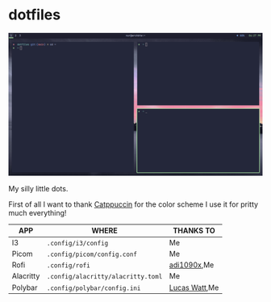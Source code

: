 # dotfiles
![img](./assets/1.png)

My silly little dots.

First of all I want to thank [Catppuccin](https://catppuccin.com) for the color scheme I use it for pritty much everything!

| APP       | WHERE                              | THANKS TO                                       |
|-----------|------------------------------------|-------------------------------------------------|
| I3        | `.config/i3/config`                | Me                                              |
| Picom     | `.config/picom/config.conf`        | Me                                              |
| Rofi      | `.config/rofi`                     | [adi1090x](https://github.com/adi1090x/rofi),Me |
| Alacritty | `.config/alacritty/alacritty.toml` | Me                                              |
| Polybar   | `.config/polybar/config.ini`       | [Lucas Watt](https://github.com/lucaswatt),Me   |

